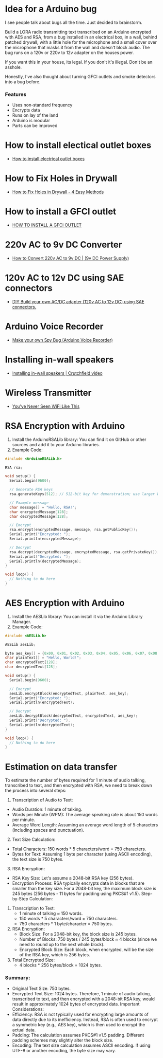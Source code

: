 # Idea for a Arduino bug

I see people talk about bugs all the time. Just decided to brainstorm.

Build a LORA radio transmitting text transcribed on an Arduino encrypted with AES and RSA, from a bug installed in an electrical box, in a wall, behind patched drywall, with a little hole for the microphone and a small cover over the microphone that masks it from the wall and doesn't block audio. The bug runs on a 120v or 220v to 12v adapter on the houses power.

If you want this in your house, its legal. If you don't it's illegal. Don't be an asshole.

Honestly, I've also thought about turning GFCI outlets and smoke detectors into a bug before.

### Features
- Uses non-standard frequency
- Encrypts data
- Runs on lay of the land
- Arduino is modular
- Parts can be improved

# How to install electical outlet boxes
- [How to install electrical outlet boxes](https://www.youtube.com/watch?v=0wMYYJAHytg)

# How to Fix Holes in Drywall 
- [How to Fix Holes in Drywall - 4 Easy Methods](https://www.youtube.com/watch?v=uvQK7WTkKpI)

# How to install a GFCI outlet
- [HOW TO INSTALL A GFCI OUTLET](https://www.youtube.com/watch?v=TqTNJUT_lKg)

# 220v AC to 9v DC Converter 
- [How to Convert 220v AC to 9v DC | (9v DC Power Supply)](https://www.youtube.com/watch?v=sQOeOKP9_ug)

# 120v AC to 12v DC using SAE connectors
- [DIY Build your own AC/DC adapter (120v AC to 12v DC) using SAE connectors.](https://www.youtube.com/watch?v=5iMYtmXmYiU)

# Arduino Voice Recorder
- [Make your own Spy Bug (Arduino Voice Recorder)](https://www.youtube.com/watch?v=7Hn4UFi9wvs)

# Installing in-wall speakers
- [Installing in-wall speakers | Crutchfield video](https://www.youtube.com/watch?v=1exPJODQ7rs)

# Wireless Transmitter
- [You've Never Seen WiFi Like This](https://www.youtube.com/watch?v=9azEfCQNhSA)

# RSA Encryption with Arduino
1.	Install the ArduinoRSALib library: You can find it on GitHub or other sources and add it to your Arduino libraries.
2.	Example Code:
```c
#include <ArduinoRSALib.h>

RSA rsa;

void setup() {
  Serial.begin(9600);

  // Generate RSA keys
  rsa.generateKeys(512); // 512-bit key for demonstration; use larger keys for real applications

  // Example message
  char message[] = "Hello, RSA!";
  char encryptedMessage[128];
  char decryptedMessage[128];

  // Encrypt
  rsa.encrypt(encryptedMessage, message, rsa.getPublicKey());
  Serial.print("Encrypted: ");
  Serial.println(encryptedMessage);

  // Decrypt
  rsa.decrypt(decryptedMessage, encryptedMessage, rsa.getPrivateKey());
  Serial.print("Decrypted: ");
  Serial.println(decryptedMessage);
}

void loop() {
  // Nothing to do here
}
```

# AES Encryption with Arduino
1.	Install the AESLib library: You can install it via the Arduino Library Manager.
2.	Example Code:
```c
#include <AESLib.h>

AESLib aesLib;

byte aes_key[] = {0x00, 0x01, 0x02, 0x03, 0x04, 0x05, 0x06, 0x07, 0x08, 0x09, 0x0A, 0x0B, 0x0C, 0x0D, 0x0E, 0x0F};
char plainText[] = "Hello, World!";
char encryptedText[128];
char decryptedText[128];

void setup() {
  Serial.begin(9600);

  // Encrypt
  aesLib.encryptBlock(encryptedText, plainText, aes_key);
  Serial.print("Encrypted: ");
  Serial.println(encryptedText);

  // Decrypt
  aesLib.decryptBlock(decryptedText, encryptedText, aes_key);
  Serial.print("Decrypted: ");
  Serial.println(decryptedText);
}

void loop() {
  // Nothing to do here
}
```
# Estimation on data transfer
To estimate the number of bytes required for 1 minute of audio talking, transcribed to text, and then encrypted with RSA, we need to break down the process into several steps:
1.	Transcription of Audio to Text:
-	Audio Duration: 1 minute of talking.
-	Words per Minute (WPM): The average speaking rate is about 150 words per minute.
-	Average Word Length: Assuming an average word length of 5 characters (including spaces and punctuation).
2.	Text Size Calculation:
-	Total Characters: 150 words * 5 characters/word = 750 characters.
-	Bytes for Text: Assuming 1 byte per character (using ASCII encoding), the text size is 750 bytes.
3.	RSA Encryption:
-	RSA Key Size: Let's assume a 2048-bit RSA key (256 bytes).
-	Encryption Process: RSA typically encrypts data in blocks that are smaller than the key size. For a 2048-bit key, the maximum block size is 245 bytes (256 bytes - 11 bytes for padding using PKCS#1 v1.5).
Step-by-Step Calculation:
1.	Transcription to Text:
    -	1 minute of talking ≈ 150 words.
    -	150 words * 5 characters/word = 750 characters.
    -	750 characters * 1 byte/character = 750 bytes.
2.	RSA Encryption:
    -	Block Size: For a 2048-bit key, the block size is 245 bytes.
    -	Number of Blocks: 750 bytes / 245 bytes/block ≈ 4 blocks (since we need to round up to the next whole block).
    -	Encrypted Block Size: Each block, when encrypted, will be the size of the RSA key, which is 256 bytes.
3.	Total Encrypted Size:
    -	4 blocks * 256 bytes/block = 1024 bytes.

### Summary:
-	Original Text Size: 750 bytes.
-	Encrypted Text Size: 1024 bytes.
Therefore, 1 minute of audio talking, transcribed to text, and then encrypted with a 2048-bit RSA key, would result in approximately 1024 bytes of encrypted data.
Important Considerations:
-	Efficiency: RSA is not typically used for encrypting large amounts of data directly due to its inefficiency. Instead, RSA is often used to encrypt a symmetric key (e.g., AES key), which is then used to encrypt the actual data.
-	Padding: The calculation assumes PKCS#1 v1.5 padding. Different padding schemes may slightly alter the block size.
-	Encoding: The text size calculation assumes ASCII encoding. If using UTF-8 or another encoding, the byte size may vary.